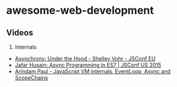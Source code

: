 # awesome-web-development

## Videos
1. Internals
  - [Asynchrony: Under the Hood - Shelley Vohr - JSConf EU](https://youtu.be/SrNQS8J67zc?si=VDFSKIaxXYmKhxqt)
  - [Jafar Husain: Async Programming in ES7 | JSConf US 2015](https://youtu.be/lil4YCCXRYc?si=wyjHKx2CTnuMNCtT)
  - [Arindam Paul - JavaScript VM internals, EventLoop, Async and ScopeChains](https://youtu.be/QyUFheng6J0?si=OjnzbuwxFSCjB5Jq)
